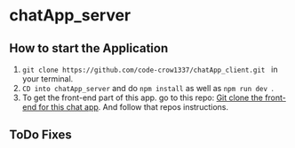 # chatApp_server

## How to start the Application
1. ```git clone https://github.com/code-crow1337/chatApp_client.git ``` in your terminal.
2. ```CD into chatApp_server``` and do ```npm install``` as well as ```npm run dev ```. 
3. To get the front-end part of this app. go to this repo: [Git clone the front-end for this chat app](https://github.com/code-crow1337/chatApp_client.git). And follow that repos instructions. 

## ToDo Fixes
